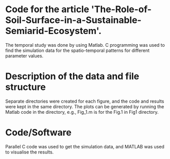 # Code for the article 'The-Role-of-Soil-Surface-in-a-Sustainable-Semiarid-Ecosystem'.
The temporal study was done by using Matlab. C programming was used to find the simulation data for the spatio-temporal patterns for different parameter values.

# Description of the data and file structure
Separate directories were created for each figure, and the code and results were kept in the same directory. The plots can be generated by running the Matlab code in the directory, e.g., Fig_1.m is for the Fig.1 in Fig1 directory.  


# Code/Software
Parallel C code was used to get the simulation data, and MATLAB was used to visualise the results. 
